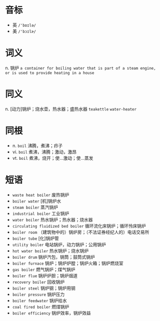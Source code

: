 # 音标

- 英 `/'bɒɪlə/`
- 美 `/'bɔɪlɚ/`

# 词义

n. 锅炉
`a container for boiling water that is part of a steam engine, or is used to provide heating in a house`

# 同义

n. [动力]锅炉；烧水壶，热水器；盛热水器
`teakettle` `water-heater`

# 同根

- n. `boil` 沸腾，煮沸；疖子
- vi. `boil` 煮沸，沸腾；激动，激昂
- vt. `boil` 煮沸，烧开；使…激动；使…蒸发

# 短语

- `waste heat boiler` 废热锅炉
- `boiler water` [机]锅炉水
- `steam boiler` 蒸汽锅炉
- `industrial boiler` 工业锅炉
- `water boiler` 热水锅炉；热水器；烧水器
- `circulating fluidized bed boiler` 循环流化床锅炉；循环怜床锅炉
- `boiler room` （建筑物中的）锅炉房；（不法证券经纪人的）电话交易所
- `boiler tube` [化]锅炉管
- `utility boiler` 电站锅炉，动力锅炉；公用锅炉
- `hot water boiler` 热水锅炉；烧水锅炉
- `boiler drum` 锅炉汽包，锅筒；鼓筒式锅炉
- `boiler furnace` 锅炉；锅炉炉膛；锅炉火箱；锅炉燃烧室
- `gas boiler` 燃气锅炉；煤气锅炉
- `boiler flue` 锅炉炉胆；锅炉烟道
- `recovery boiler` 回收锅炉
- `boiler steel` 锅炉钢；锅炉用钢
- `boiler pressure` 锅炉压力
- `boiler feedwater` 锅炉给水
- `coal fired boiler` 燃煤锅炉
- `boiler efficiency` 锅炉效率，锅炉效益

